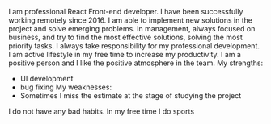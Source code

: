 I am professional React Front-end developer. I have been successfully working remotely since 2016. I am able to implement new solutions in the project and solve emerging problems. In management, always focused on business, and try to find the most effective solutions, solving the most priority tasks. I always take responsibility for my professional development.
I am active lifestyle in my free time to increase my productivity. I am a positive person and I like the positive atmosphere in the team.
My strengths:
- UI development
- bug fixing
My weaknesses:
- Sometimes I miss the estimate at the stage of studying the project

I do not have any bad habits. In my free time I do sports
